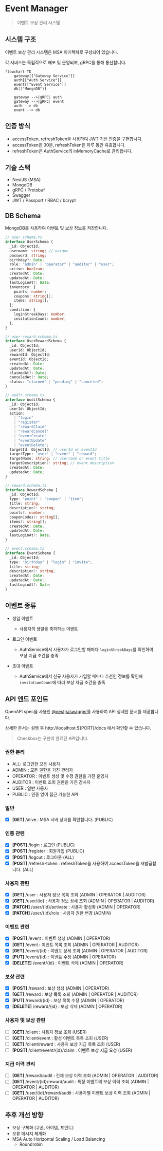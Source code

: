 # Event Manager

> 이벤트 보상 관리 시스템

## 시스템 구조

이벤트 보상 관리 시스템은 MSA 아키텍처로 구성되어 있습니다.

각 서비스는 독립적으로 배포 및 운영되며, gRPC를 통해 통신합니다.

```mermaid
flowchart TD
	gateway[["Gateway Service"]]
    auth[["Auth Service"]]
    event[["Event Service"]]
    db[("MongoDB")]

    gateway -->|gRPC| auth
    gateway -->|gRPC| event
    auth --> db
    event --> db
```

## 인증 방식

- accessToken, refreshToken을 사용하여 JWT 기반 인증을 구현합니다.
- accessToken은 30분, refreshToken은 하루 동안 유효합니다.
- refreshToken은 AuthService의 inMemoryCache로 관리합니다.

## 기술 스택

- NestJS (MSA)
- MongoDB
- gRPC / Protobuf
- Swagger
- JWT / Passport / RBAC / bcrypt

## DB Schema

MongoDB를 사용하여 이벤트 및 보상 정보를 저장합니다.

```ts
// user.schema.ts
interface UserSchema {
  _id: ObjectId;
  username: string; // unique
  password: string;
  birthday?: Date;
  role: "admin" | "operator" | "auditor" | "user";
  active: boolean;
  createdAt: Date;
  updatedAt: Date;
  lastLoginAt?: Date;
  inventory: {
    points: number;
    coupons: string[];
    items: string[];
  };
  condition: {
    loginStreakDays: number;
    invitationCount: number;
  };
}

// user-reward.schema.ts
interface UserRewardSchema {
  _id: ObjectId;
  userId: ObjectId;
  rewardId: ObjectId;
  eventId: ObjectId;
  createdAt: Date;
  updatedAt: Date;
  claimedAt?: Date;
  canceledAt?: Date;
  status: "claimed" | "pending" | "canceled";
}

// audit.schema.ts
interface AuditSchema {
  _id: ObjectId;
  userId: ObjectId;
  action:
    | "login"
    | "register"
    | "rewardClaim"
    | "rewardCancel"
    | "eventCreate"
    | "eventUpdate"
    | "eventDelete";
  targetId: ObjectId; // userId or eventId
  targetType: "user" | "event" | "reward";
  targetName: string; // username or event title
  targetDescription?: string; // event description
  createdAt: Date;
  updatedAt: Date;
}

// reward.schema.ts
interface RewardSchema {
  _id: ObjectId;
  type: "point" | "coupon" | "item";
  title: string;
  description?: string;
  points?: number;
  couponCodes?: string[];
  items?: string[];
  createdAt: Date;
  updatedAt: Date;
  lastLoginAt?: Date;
}

// event.schema.ts
interface EventSchema {
  _id: ObjectId;
  type: "birthday" | "login" | "invite";
  title: string;
  description?: string;
  createdAt: Date;
  updatedAt: Date;
  lastLoginAt?: Date;
}
```

## 이벤트 종류

- 생일 이벤트

  - 사용자의 생일을 축하하는 이벤트

- 로그인 이벤트

  - AuthService에서 사용자가 로그인할 때마다 `loginStreakDays`를 확인하여 보상 지급 조건을 충족

- 초대 이벤트

  - AuthService에서 신규 사용자가 가입할 때마다 추천인 정보를 확인해 `invitationCount`에 따라 보상 지급 조건을 충족

## API 엔드 포인트

OpenAPI spec을 사용한 [@nestjs/swagger](https://docs.nestjs.com/openapi/introduction)를 사용하여 API 상세한 문서를 제공합니다.

상세한 문서는 실행 후 http://localhost:${PORT}/docs 에서 확인할 수 있습니다.

> Checkbox는 구현이 완료된 API입니다.

### 권한 분리

- ALL: 로그인한 모든 사용자
- ADMIN : 모든 권한을 가진 관리자
- OPERATOR : 이벤트 생성 및 수정 권한을 가진 운영자
- AUDITOR : 이벤트 조회 권한을 가진 감사자
- USER : 일반 사용자
- PUBLIC : 인증 없이 접근 가능한 API

### 일반

- [x] **[GET]** /alive : MSA 서버 상태를 확인합니다. (PUBLIC)

### 인증 관련

- [x] **[POST]** /login : 로그인 (PUBLIC)
- [x] **[POST]** /register : 회원가입 (PUBLIC)
- [x] **[POST]** /logout : 로그아웃 (ALL)
- [x] **[POST]** /refresh-token : refreshToken을 사용하여 accessToken을 재발급합니다. (ALL)

### 사용자 관련

- [x] **[GET]** /user : 사용자 정보 목록 조회 (ADMIN | OPERATOR | AUDITOR)
- [x] **[GET]** /user/{id} : 사용자 정보 상세 조회 (ADMIN | OPERATOR | AUDITOR)
- [x] **[PATCH]** /user/{id}/activate : 사용자 활성화 (ADMIN | OPERATOR)
- [x] **[PATCH]** /user/{id}/role : 사용자 권한 변경 (ADMIN)

### 이벤트 관련

- [x] **[POST]** /event : 이벤트 생성 (ADMIN | OPERATOR)
- [x] **[GET]** /event : 이벤트 목록 조회 (ADMIN | OPERATOR | AUDITOR)
- [x] **[GET]** /event/{id} : 이벤트 상세 조회 (ADMIN | OPERATOR | AUDITOR)
- [x] **[PUT]** /event/{id} : 이벤트 수정 (ADMIN | OPERATOR)
- [x] **[DELETE]** /event/{id} : 이벤트 삭제 (ADMIN | OPERATOR)

### 보상 관련

- [x] **[POST]** /reward : 보상 생성 (ADMIN | OPERATOR)
- [x] **[GET]** /reward : 보상 목록 조회 (ADMIN | OPERATOR | AUDITOR)
- [x] **[PUT]** /reward/{id} : 보상 목록 수정 (ADMIN | OPERATOR)
- [x] **[DELETE]** /reward/{id} : 보상 삭제 (ADMIN | OPERATOR)

### 사용자 및 보상 관련

- [ ] **[GET]** /client : 사용자 정보 조회 (USER)
- [ ] **[GET]** /client/event : 활성 이벤트 목록 조회 (USER)
- [ ] **[GET]** /client/reward : 사용자 보상 지급 목록 조회 (USER)
- [ ] **[POST]** /client/event/{id}/claim : 이벤트 보상 지급 요청 (USER)

### 지급 이력 관리

- [ ] **[GET]** /reward/audit : 전체 보상 이력 조회 (ADMIN | OPERATOR | AUDITOR)
- [ ] **[GET]** /event/{id}/reward/audit : 특정 이벤트의 보상 이력 조회 (ADMIN | OPERATOR | AUDITOR)
- [ ] **[GET]** /user/{id}/reward/audit : 사용자별 이벤트 보상 이력 조회 (ADMIN | OPERATOR | AUDITOR)

## 추후 개선 방향

- 보상 구체화 (쿠폰, 아이템, 포인트)
- 오류 메시지 체계화
- MSA Auto Horizontal Scaling / Load Balancing
  - Roundrobin
